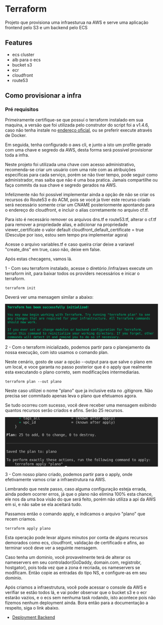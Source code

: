 # Terraform


Projeto que provisiona uma infraesturua na AWS e serve uma aplicação frontend pelo S3 e um backend pelo ECS

## Features

- ecs cluster
- alb para o ecs
- bucket s3
- ecr
- cloudfront
- route53

## Como provisionar a infra

### Pré requisitos

Primeiramente certifique-se que possuí o terraform instalado em sua maquina, a versão que foi utilizada pelo construtor do script foi a v1.4.6, caso não tenha instale no [endereço oficial](https://developer.hashicorp.com/terraform/tutorials/aws-get-started/install-cli), ou se preferir execute através de Docker.

Em seguida, tenha configurado o aws cli, e junto a isto um profile gerado com uma chave e segredo da AWS, desta forma será possível provisionar toda a infra. 

Neste projeto foi utilizada uma chave com acesso administrativo, recomenda-se criar um usuário com uma role com as atribuições especificas para cada serviço, porém se não tiver tempo, pode seguir como administrador, mas saiba que não é uma boa pratica. Jamais compartilhe ou faça commits da sua chave e segredo gerados na AWS. 

Infelizmente não foi possível implementar ainda a opção de não se criar os recursos do Route53 e do ACM, pois se você ja tiver este recurso criado será necessário somente criar um CNAME posteriormente apontando para o endereço do cloudfront, e incluir o alias corretamente no arquivo cf.tf. 

Para isto é necessário remover os arquivos dns.tf e route53.tf, alterar o cf.tf para remover a propriedade alias, e adicionar na propriedade viewer_certificate o valor default cloudfront_default_certificate = true (Desculpe por isso, estou sem tempo pra implementar agora)

Acesse o arquivo variables.tf e caso queira criar deixe a variavel "create_dns" em true, caso não, deixe em false. 

Após estas checagens, vamos lá.

1 - Com seu terraform instalado, acesse o diretório /infra/aws execute um terraform init, para baixar todos os providers necessários e inicar o terraform.

```
terraform init
```
Deverá ver uma mensagem similar a abaixo: 

![tf init](/docs/terraform/init.png "init")

2 - Com o terraform inicializado, podemos partir para o planejamento da nossa execução, com isto usamos o comando plan. 

Neste cenário, gosto de usar a opção --output <arquivo a ser salvo o plano> para que salve o plano em um local, e voce garanta no passo posterior que é o apply que realmente esta executando o plano correto, sem modificações intermediarias. 

```
terraform plan --out plano 
```

Neste caso utilizei o nome "plano" que ja inclusive esta no .gitignore. Não precisa ser commitado apenas leva o plano que efetuamos agora.

Se tudo ocorreu com sucesso, você deve receber uma mensagem exibindo quantos recursos serão criados e afins. Serão 25 recursos.

![tf plan](/docs/terraform/plan.png "plan")

3 - Com nosso plano criado, podemos partir para o apply, onde efetivamente vamos criar a infraestrutura na AWS. 

Lembrando que neste passo, caso alguma configuração esteja errada, ainda podem ocorrer erros, já que o plano não elimina 100% esta chance, ele nos da uma boa visão do que será feito, porém não utiliza a api da AWS em si, e não sabe se ela aceitará tudo. 

Passamos então o comando apply, e indicamos o arquivo "plano" que recem criamos.

```
terraform apply plano
```
Esta operação pode levar alguns minutos por conta de alguns recursos demorados como ecs, cloudfront, validação de certificado e afins, ao terminar você deve ver a seguinte mensagem. 

Caso tenha um dominio, você provavelmente terá de alterar os nameservers em seu controlador(GoDaddy, domain.com, registrobr, hostgator), pois toda vez que a zona é recriada, os nameservers se modificam. Então copie as entradas do tipo NS, e configure-as em seu dominio. 

Após criamos a infraestrutura, você pode acessar o console da AWS e verifiar se estão todos lá, e vai poder observar que o bucket s3 e o ecr estarão vazios, e o ecs sem nenhuma task rodando, isto acontece pois não fizemos nenhum deployment ainda. Bora então para a documentação a respeito, siga o link abaixo. 

- [Deployment Backend](./infra/pipeline-scripts/backend/readme.md)
